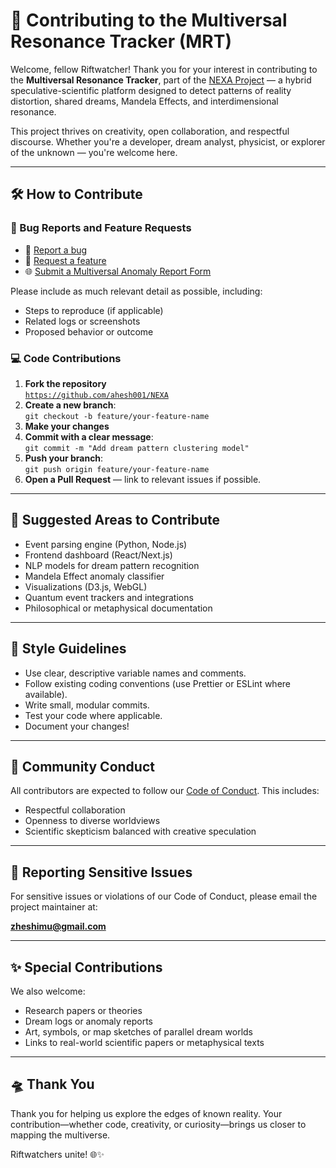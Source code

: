 # 🌌 Contributing to the Multiversal Resonance Tracker (MRT)

Welcome, fellow Riftwatcher! Thank you for your interest in contributing to the **Multiversal Resonance Tracker**, part of the [NEXA Project](https://github.com/ahesh001/NEXA) — a hybrid speculative-scientific platform designed to detect patterns of reality distortion, shared dreams, Mandela Effects, and interdimensional resonance.

This project thrives on creativity, open collaboration, and respectful discourse. Whether you're a developer, dream analyst, physicist, or explorer of the unknown — you're welcome here.

---

## 🛠️ How to Contribute

### 🔧 Bug Reports and Feature Requests

- 🐞 [Report a bug](https://github.com/ahesh001/NEXA/issues/new?labels=bug&template=bug-report---.md)
- 🚀 [Request a feature](https://github.com/ahesh001/NEXA/issues/new?labels=enhancement&template=feature-request---.md)
- 🌐 [Submit a Multiversal Anomaly Report Form](https://github.com/ahesh001/NEXA/issues/new?labels=MRTreport&template=multiversal-from.yml)

Please include as much relevant detail as possible, including:
- Steps to reproduce (if applicable)
- Related logs or screenshots
- Proposed behavior or outcome

### 💻 Code Contributions

1. **Fork the repository**  
   [`https://github.com/ahesh001/NEXA`](https://github.com/ahesh001/NEXA)
2. **Create a new branch**:  
   `git checkout -b feature/your-feature-name`
3. **Make your changes**
4. **Commit with a clear message**:  
   `git commit -m "Add dream pattern clustering model"`
5. **Push your branch**:  
   `git push origin feature/your-feature-name`
6. **Open a Pull Request** — link to relevant issues if possible.

---

## 🧪 Suggested Areas to Contribute

- Event parsing engine (Python, Node.js)
- Frontend dashboard (React/Next.js)
- NLP models for dream pattern recognition
- Mandela Effect anomaly classifier
- Visualizations (D3.js, WebGL)
- Quantum event trackers and integrations
- Philosophical or metaphysical documentation

---

## 📄 Style Guidelines

- Use clear, descriptive variable names and comments.
- Follow existing coding conventions (use Prettier or ESLint where available).
- Write small, modular commits.
- Test your code where applicable.
- Document your changes!

---

## 💬 Community Conduct

All contributors are expected to follow our [Code of Conduct](./CODE_OF_CONDUCT.md). This includes:
- Respectful collaboration
- Openness to diverse worldviews
- Scientific skepticism balanced with creative speculation

---

## 📡 Reporting Sensitive Issues

For sensitive issues or violations of our Code of Conduct, please email the project maintainer at:

**zheshimu@gmail.com**

---

## ✨ Special Contributions

We also welcome:
- Research papers or theories
- Dream logs or anomaly reports
- Art, symbols, or map sketches of parallel dream worlds
- Links to real-world scientific papers or metaphysical texts

---

## 🛸 Thank You

Thank you for helping us explore the edges of known reality. Your contribution—whether code, creativity, or curiosity—brings us closer to mapping the multiverse.

Riftwatchers unite! 🌐✨

<!-- MARKDOWN LINKS -->
[CODE of CONDUCT]: https://github.com/ahesh001/NEXA/blob/main/Code%20of%20Conduct.md
